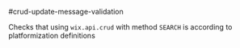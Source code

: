 #crud-update-message-validation

Checks that using `wix.api.crud` with method `SEARCH` is according to platformization definitions
